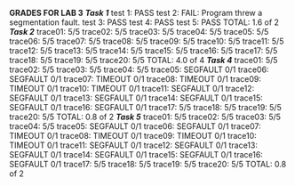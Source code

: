 **GRADES FOR LAB 3**
***Task 1***
test 1: PASS
test 2: FAIL: Program threw a segmentation fault.
test 3: PASS
test 4: PASS
test 5: PASS
TOTAL: 1.6 of 2
***Task 2***
trace01: 5/5
trace02: 5/5
trace03: 5/5
trace04: 5/5
trace05: 5/5
trace06: 5/5
trace07: 5/5
trace08: 5/5
trace09: 5/5
trace10: 5/5
trace11: 5/5
trace12: 5/5
trace13: 5/5
trace14: 5/5
trace15: 5/5
trace16: 5/5
trace17: 5/5
trace18: 5/5
trace19: 5/5
trace20: 5/5
TOTAL: 4.0 of 4
***Task 4***
trace01: 5/5
trace02: 5/5
trace03: 5/5
trace04: 5/5
trace05: SEGFAULT 0/1
trace06: SEGFAULT 0/1
trace07: TIMEOUT 0/1
trace08: TIMEOUT 0/1
trace09: TIMEOUT 0/1
trace10: TIMEOUT 0/1
trace11: SEGFAULT 0/1
trace12: SEGFAULT 0/1
trace13: SEGFAULT 0/1
trace14: SEGFAULT 0/1
trace15: SEGFAULT 0/1
trace16: SEGFAULT 0/1
trace17: 5/5
trace18: 5/5
trace19: 5/5
trace20: 5/5
TOTAL: 0.8 of 2
***Task 5***
trace01: 5/5
trace02: 5/5
trace03: 5/5
trace04: 5/5
trace05: SEGFAULT 0/1
trace06: SEGFAULT 0/1
trace07: TIMEOUT 0/1
trace08: TIMEOUT 0/1
trace09: TIMEOUT 0/1
trace10: TIMEOUT 0/1
trace11: SEGFAULT 0/1
trace12: SEGFAULT 0/1
trace13: SEGFAULT 0/1
trace14: SEGFAULT 0/1
trace15: SEGFAULT 0/1
trace16: SEGFAULT 0/1
trace17: 5/5
trace18: 5/5
trace19: 5/5
trace20: 5/5
TOTAL: 0.8 of 2
